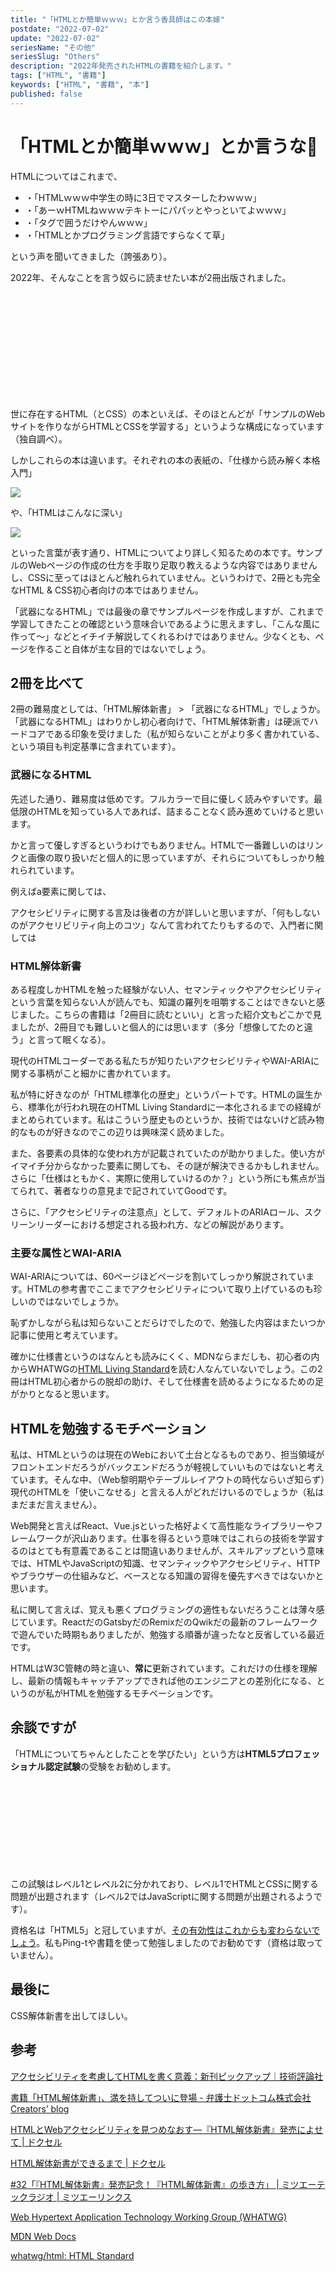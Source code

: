 ```yaml
---
title: "「HTMLとか簡単ｗｗｗ」とか言う香具師はこの本嫁"
postdate: "2022-07-02"
update: "2022-07-02"
seriesName: "その他"
seriesSlug: "Others"
description: "2022年発売されたHTMLの書籍を紹介します。"
tags: ["HTML", "書籍"]
keywords: ["HTML", "書籍", "本"]
published: false
---
```


# 「HTMLとか簡単ｗｗｗ」とか言うな👿

HTMLについてはこれまで、

- ・「HTMLｗｗｗ中学生の時に3日でマスターしたわｗｗｗ」
- ・「あーｗHTMLねｗｗｗテキトーにパパッとやっといてよｗｗｗ」
- ・「タグで囲うだけやんｗｗｗ」
- ・「HTMLとかプログラミング言語ですらなくて草」

という声を聞いてきました（誇張あり）。

2022年、そんなことを言う奴らに読ませたい本が2冊出版されました。

<div class="iframely-embed"><div class="iframely-responsive" style="height: 170px; padding-bottom: 0;"><a href="https://www.borndigital.co.jp/book/25999.html" data-iframely-url="//iframely.net/7YNmOLr"></a></div></div><script async src="//iframely.net/embed.js" charset="utf-8"></script>

世に存在するHTML（とCSS）の本といえば、そのほとんどが「サンプルのWebサイトを作りながらHTMLとCSSを学習する」というような構成になっています（独自調べ）。

しかしこれらの本は違います。それぞれの本の表紙の、「仕様から読み解く本格入門」

![](./images/image01.jpg)

や、「HTMLはこんなに深い」

![](./images/image01.jpg)

といった言葉が表す通り、HTMLについてより詳しく知るための本です。サンプルのWebページの作成の仕方を手取り足取り教えるような内容ではありませんし、CSSに至ってはほとんど触れられていません。というわけで、2冊とも完全なHTML & CSS初心者向けの本ではありません。

<aside>

「武器になるHTML」では最後の章でサンプルページを作成しますが、これまで学習してきたことの確認という意味合いであるように思えますし、「こんな風に作って～」などとイチイチ解説してくれるわけではありません。少なくとも、ページを作ること自体が主な目的ではないでしょう。

</aside>


## 2冊を比べて

2冊の難易度としては、「HTML解体新書」 > 「武器になるHTML」でしょうか。「武器になるHTML」はわりかし初心者向けで、「HTML解体新書」は硬派でハードコアである印象を受けました（私が知らないことがより多く書かれている、という項目も判定基準に含まれています）。

### 武器になるHTML

先述した通り、難易度は低めです。フルカラーで目に優しく読みやすいです。最低限のHTMLを知っている人であれば、詰まることなく読み進めていけると思います。

かと言って優しすぎるというわけでもありません。HTMLで一番難しいのはリンクと画像の取り扱いだと個人的に思っていますが、それらについてもしっかり触れられています。

例えばa要素に関しては、

アクセシビリティに関する言及は後者の方が詳しいと思いますが、「何もしないのがアクセリビリティ向上のコツ」なんて言われてたりもするので、入門者に関しては

### HTML解体新書

ある程度しかHTMLを触った経験がない人、セマンティックやアクセシビリティという言葉を知らない人が読んでも、知識の羅列を咀嚼することはできないと感じました。こちらの書籍は「2冊目に読むといい」と言った紹介文もどこかで見ましたが、2冊目でも難しいと個人的には思います（多分「想像してたのと違う」と言って眠くなる）。

現代のHTMLコーダーである私たちが知りたいアクセシビリティやWAI-ARIAに関する事柄がこと細かに書かれています。

私が特に好きなのが「HTML標準化の歴史」というパートです。HTMLの誕生から、標準化が行われ現在のHTML Living Standardに一本化されるまでの経緯がまとめられています。私はこういう歴史ものというか、技術ではないけど読み物的なものが好きなのでこの辺りは興味深く読めました。

また、各要素の具体的な使われ方が記載されていたのが助かりました。使い方がイマイチ分からなかった要素に関しても、その謎が解決できるかもしれません。さらに「仕様はともかく、実際に使用していけるのか？」という所にも焦点が当てられて、著者なりの意見まで記されていてGoodです。

さらに、「アクセシビリティの注意点」として、デフォルトのARIAロール、スクリーンリーダーにおける想定される扱われ方、などの解説があります。

### 主要な属性とWAI-ARIA

WAI-ARIAについては、60ページほどページを割いてしっかり解説されています。HTMLの参考書でここまでアクセシビリティについて取り上げているのも珍しいのではないでしょうか。

恥ずかしながら私は知らないことだらけでしたので、勉強した内容はまたいつか記事に使用と考えています。

確かに仕様書というのはなんとも読みにくく、MDNならまだしも、初心者の内からWHATWGの[HTML Living Standard](https://html.spec.whatwg.org/multipage/)を読む人なんていないでしょう。この2冊はHTML初心者からの脱却の助け、そして仕様書を読めるようになるための足がかりとなると思います。

## HTMLを勉強するモチベーション

私は、HTMLというのは現在のWebにおいて土台となるものであり、担当領域がフロントエンドだろうがバックエンドだろうが軽視していいものではないと考えています。そんな中、（Web黎明期やテーブルレイアウトの時代ならいざ知らず）現代のHTMLを「使いこなせる」と言える人がどれだけいるのでしょうか（私はまだまだ言えません）。

Web開発と言えばReact、Vue.jsといった格好よくて高性能なライブラリーやフレームワークが沢山あります。仕事を得るという意味ではこれらの技術を学習するのはとても有意義であることは間違いありませんが、スキルアップという意味では、HTMLやJavaScriptの知識、セマンティックやアクセシビリティ、HTTPやブラウザーの仕組みなど、ベースとなる知識の習得を優先すべきではないかと思います。

私に関して言えば、覚えも悪くプログラミングの適性もないだろうことは薄々感じています。ReactだのGatsbyだのRemixだのQwikだの最新のフレームワークで遊んでいた時期もありましたが、勉強する順番が違ったなと反省している最近です。

HTMLはW3C管轄の時と違い、**常に**更新されています。これだけの仕様を理解し、最新の情報もキャッチアップできれば他のエンジニアとの差別化になる、というのが私がHTMLを勉強するモチベーションです。

## 余談ですが

「HTMLについてちゃんとしたことを学びたい」という方は**HTML5プロフェッショナル認定試験**の受験をお勧めします。

<div class="iframely-embed"><div class="iframely-responsive" style="height: 140px; padding-bottom: 0;"><a href="https://html5exam.jp/" data-iframely-url="//iframely.net/xhiYUNQ"></a></div></div><script async src="//iframely.net/embed.js" charset="utf-8"></script>

この試験はレベル1とレベル2に分かれており、レベル1でHTMLとCSSに関する問題が出題されます（レベル2ではJavaScriptに関する問題が出題されるようです）。

資格名は「HTML5」と冠していますが、[その有効性はこれからも変わらないでしょう](https://html5exam.jp/measures/column_01.html)。私もPing-tや書籍を使って勉強しましたのでお勧めです（資格は取っていません）。

## 最後に

CSS解体新書を出してほしい。

## 参考

[アクセシビリティを考慮してHTMLを書く意義：新刊ピックアップ｜技術評論社](https://gihyo.jp/book/pickup/2023/0003)

[書籍「HTML解体新書」、満を持してついに登場 - 弁護士ドットコム株式会社 Creators’ blog](https://creators.bengo4.com/entry/2022/04/04/120000)

[HTMLとWebアクセシビリティを見つめなおす​―『HTML解体新書』発売に​よせて | ドクセル](https://www.docswell.com/s/momdo/54MX1Z-20220519)

[HTML解体新書ができるまで | ドクセル](https://www.docswell.com/s/momdo/5JNJVZ-20220407)

[#32「『HTML解体新書』発売記念！『HTML解体新書』の歩き方」 | ミツエーテックラジオ | ミツエーリンクス](https://www.mitsue.co.jp/knowledge/tech_radio/202204/21_1724.html)

[Web Hypertext Application Technology Working Group (WHATWG)](https://whatwg.org/)

[MDN Web Docs](https://developer.mozilla.org/ja/docs/Web)

[whatwg/html: HTML Standard](https://github.com/whatwg/html)
